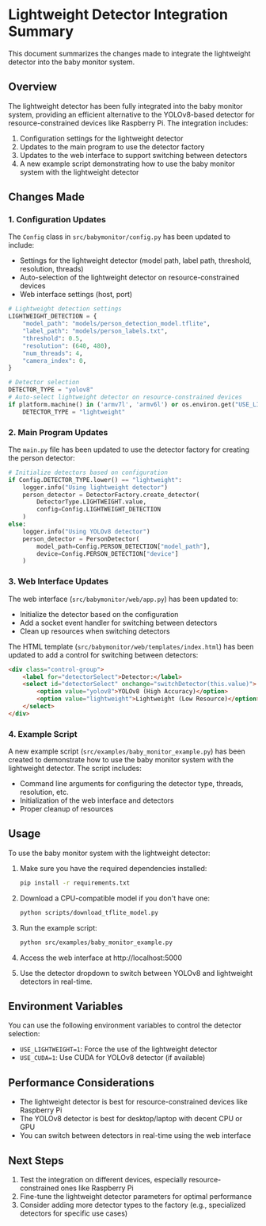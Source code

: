 # Lightweight Detector Integration Summary

This document summarizes the changes made to integrate the lightweight detector into the baby monitor system.

## Overview

The lightweight detector has been fully integrated into the baby monitor system, providing an efficient alternative to the YOLOv8-based detector for resource-constrained devices like Raspberry Pi. The integration includes:

1. Configuration settings for the lightweight detector
2. Updates to the main program to use the detector factory
3. Updates to the web interface to support switching between detectors
4. A new example script demonstrating how to use the baby monitor system with the lightweight detector

## Changes Made

### 1. Configuration Updates

The `Config` class in `src/babymonitor/config.py` has been updated to include:

- Settings for the lightweight detector (model path, label path, threshold, resolution, threads)
- Auto-selection of the lightweight detector on resource-constrained devices
- Web interface settings (host, port)

```python
# Lightweight detection settings
LIGHTWEIGHT_DETECTION = {
    "model_path": "models/person_detection_model.tflite",
    "label_path": "models/person_labels.txt",
    "threshold": 0.5,
    "resolution": (640, 480),
    "num_threads": 4,
    "camera_index": 0,
}

# Detector selection
DETECTOR_TYPE = "yolov8"
# Auto-select lightweight detector on resource-constrained devices
if platform.machine() in ('armv7l', 'armv6l') or os.environ.get("USE_LIGHTWEIGHT", "0") == "1":
    DETECTOR_TYPE = "lightweight"
```

### 2. Main Program Updates

The `main.py` file has been updated to use the detector factory for creating the person detector:

```python
# Initialize detectors based on configuration
if Config.DETECTOR_TYPE.lower() == "lightweight":
    logger.info("Using lightweight detector")
    person_detector = DetectorFactory.create_detector(
        DetectorType.LIGHTWEIGHT.value,
        config=Config.LIGHTWEIGHT_DETECTION
    )
else:
    logger.info("Using YOLOv8 detector")
    person_detector = PersonDetector(
        model_path=Config.PERSON_DETECTION["model_path"],
        device=Config.PERSON_DETECTION["device"]
    )
```

### 3. Web Interface Updates

The web interface (`src/babymonitor/web/app.py`) has been updated to:

- Initialize the detector based on the configuration
- Add a socket event handler for switching between detectors
- Clean up resources when switching detectors

The HTML template (`src/babymonitor/web/templates/index.html`) has been updated to add a control for switching between detectors:

```html
<div class="control-group">
    <label for="detectorSelect">Detector:</label>
    <select id="detectorSelect" onchange="switchDetector(this.value)">
        <option value="yolov8">YOLOv8 (High Accuracy)</option>
        <option value="lightweight">Lightweight (Low Resource)</option>
    </select>
</div>
```

### 4. Example Script

A new example script (`src/examples/baby_monitor_example.py`) has been created to demonstrate how to use the baby monitor system with the lightweight detector. The script includes:

- Command line arguments for configuring the detector type, threads, resolution, etc.
- Initialization of the web interface and detectors
- Proper cleanup of resources

## Usage

To use the baby monitor system with the lightweight detector:

1. Make sure you have the required dependencies installed:
   ```bash
   pip install -r requirements.txt
   ```

2. Download a CPU-compatible model if you don't have one:
   ```bash
   python scripts/download_tflite_model.py
   ```

3. Run the example script:
   ```bash
   python src/examples/baby_monitor_example.py
   ```

4. Access the web interface at http://localhost:5000

5. Use the detector dropdown to switch between YOLOv8 and lightweight detectors in real-time.

## Environment Variables

You can use the following environment variables to control the detector selection:

- `USE_LIGHTWEIGHT=1`: Force the use of the lightweight detector
- `USE_CUDA=1`: Use CUDA for YOLOv8 detector (if available)

## Performance Considerations

- The lightweight detector is best for resource-constrained devices like Raspberry Pi
- The YOLOv8 detector is best for desktop/laptop with decent CPU or GPU
- You can switch between detectors in real-time using the web interface

## Next Steps

1. Test the integration on different devices, especially resource-constrained ones like Raspberry Pi
2. Fine-tune the lightweight detector parameters for optimal performance
3. Consider adding more detector types to the factory (e.g., specialized detectors for specific use cases) 
